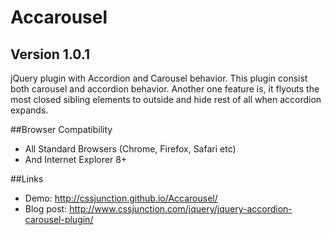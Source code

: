 Accarousel
==========

## Version 1.0.1
jQuery plugin with Accordion and Carousel behavior. This plugin consist both carousel and accordion behavior. Another one feature is, it flyouts the most closed sibling elements to outside and hide rest of all when accordion expands.

##Browser Compatibility
 - All Standard Browsers (Chrome, Firefox, Safari etc)
 - And Internet Explorer 8+

##Links
  - Demo: http://cssjunction.github.io/Accarousel/
  - Blog post: http://www.cssjunction.com/jquery/jquery-accordion-carousel-plugin/


